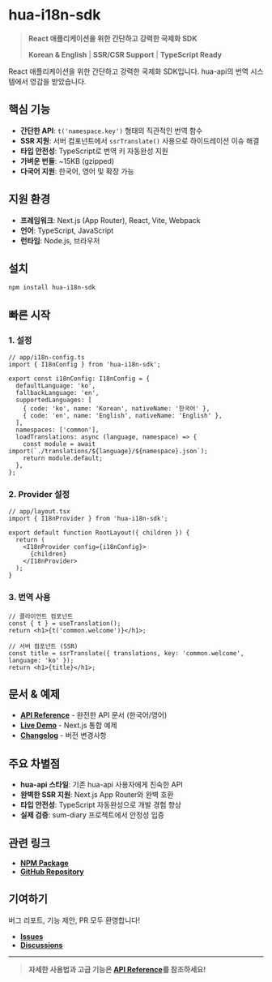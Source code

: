 # hua-i18n-sdk

> **React 애플리케이션을 위한 간단하고 강력한 국제화 SDK**
>
> **Korean & English** | **SSR/CSR Support** | **TypeScript Ready**

React 애플리케이션을 위한 간단하고 강력한 국제화 SDK입니다. hua-api의 번역 시스템에서 영감을 받았습니다.

## 핵심 기능

- **간단한 API**: `t('namespace.key')` 형태의 직관적인 번역 함수
- **SSR 지원**: 서버 컴포넌트에서 `ssrTranslate()` 사용으로 하이드레이션 이슈 해결
- **타입 안전성**: TypeScript로 번역 키 자동완성 지원
- **가벼운 번들**: ~15KB (gzipped)
- **다국어 지원**: 한국어, 영어 및 확장 가능

## 지원 환경

- **프레임워크**: Next.js (App Router), React, Vite, Webpack
- **언어**: TypeScript, JavaScript
- **런타임**: Node.js, 브라우저

## 설치

```bash
npm install hua-i18n-sdk
```

## 빠른 시작

### 1. 설정

```tsx
// app/i18n-config.ts
import { I18nConfig } from 'hua-i18n-sdk';

export const i18nConfig: I18nConfig = {
  defaultLanguage: 'ko',
  fallbackLanguage: 'en',
  supportedLanguages: [
    { code: 'ko', name: 'Korean', nativeName: '한국어' },
    { code: 'en', name: 'English', nativeName: 'English' },
  ],
  namespaces: ['common'],
  loadTranslations: async (language, namespace) => {
    const module = await import(`./translations/${language}/${namespace}.json`);
    return module.default;
  },
};
```

### 2. Provider 설정

```tsx
// app/layout.tsx
import { I18nProvider } from 'hua-i18n-sdk';

export default function RootLayout({ children }) {
  return (
    <I18nProvider config={i18nConfig}>
      {children}
    </I18nProvider>
  );
}
```

### 3. 번역 사용

```tsx
// 클라이언트 컴포넌트
const { t } = useTranslation();
return <h1>{t('common.welcome')}</h1>;

// 서버 컴포넌트 (SSR)
const title = ssrTranslate({ translations, key: 'common.welcome', language: 'ko' });
return <h1>{title}</h1>;
```

## 문서 & 예제

- **[API Reference](./docs/API_REFERENCE.md)** - 완전한 API 문서 (한국어/영어)
- **[Live Demo](./examples/nextjs-basic/)** - Next.js 통합 예제
- **[Changelog](./CHANGELOG.md)** - 버전 변경사항

## 주요 차별점

- **hua-api 스타일**: 기존 hua-api 사용자에게 친숙한 API
- **완벽한 SSR 지원**: Next.js App Router와 완벽 호환
- **타입 안전성**: TypeScript 자동완성으로 개발 경험 향상
- **실제 검증**: sum-diary 프로젝트에서 안정성 입증

## 관련 링크

- **[NPM Package](https://www.npmjs.com/package/hua-i18n-sdk)**
- **[GitHub Repository](https://github.com/HUA-Labs/i18n-sdk)**

## 기여하기

버그 리포트, 기능 제안, PR 모두 환영합니다! 

- **[Issues](https://github.com/HUA-Labs/i18n-sdk/issues)**
- **[Discussions](https://github.com/HUA-Labs/i18n-sdk/discussions)**

---

> **자세한 사용법과 고급 기능은 [API Reference](./docs/API_REFERENCE.md)를 참조하세요!**
